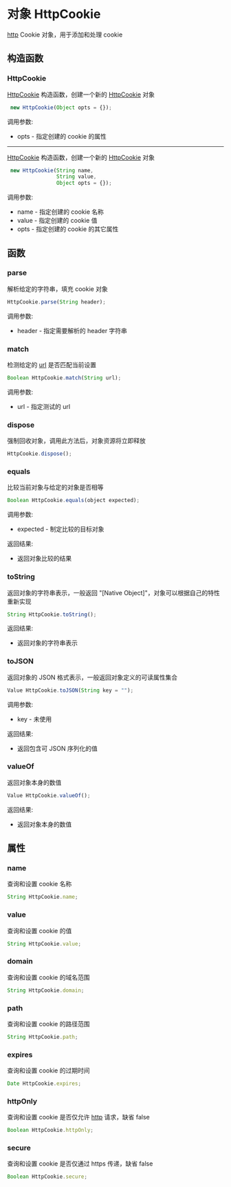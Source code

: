 # 对象 HttpCookie
[http](/docs/manual/module/ifs/http.md.html) Cookie 对象，用于添加和处理 cookie

## 构造函数
        
### HttpCookie
[HttpCookie](/docs/manual/object/ifs/httpcookie.md.html) 构造函数，创建一个新的 [HttpCookie](/docs/manual/object/ifs/httpcookie.md.html) 对象
```JavaScript
 new HttpCookie(Object opts = {});
```

调用参数:
* opts - 指定创建的 cookie 的属性

--------------------------
[HttpCookie](/docs/manual/object/ifs/httpcookie.md.html) 构造函数，创建一个新的 [HttpCookie](/docs/manual/object/ifs/httpcookie.md.html) 对象
```JavaScript
 new HttpCookie(String name,
                String value,
                Object opts = {});
```

调用参数:
* name - 指定创建的 cookie 名称
* value - 指定创建的 cookie 值
* opts - 指定创建的 cookie 的其它属性

## 函数
        
### parse
解析给定的字符串，填充 cookie 对象
```JavaScript
HttpCookie.parse(String header);
```

调用参数:
* header - 指定需要解析的 header 字符串

### match
检测给定的 [url](/docs/manual/module/ifs/url.md.html) 是否匹配当前设置
```JavaScript
Boolean HttpCookie.match(String url);
```

调用参数:
* url - 指定测试的 url

### dispose
强制回收对象，调用此方法后，对象资源将立即释放
```JavaScript
HttpCookie.dispose();
```

### equals
比较当前对象与给定的对象是否相等
```JavaScript
Boolean HttpCookie.equals(object expected);
```

调用参数:
* expected - 制定比较的目标对象

返回结果:
* 返回对象比较的结果

### toString
返回对象的字符串表示，一般返回 "[Native Object]"，对象可以根据自己的特性重新实现
```JavaScript
String HttpCookie.toString();
```

返回结果:
* 返回对象的字符串表示

### toJSON
返回对象的 JSON 格式表示，一般返回对象定义的可读属性集合
```JavaScript
Value HttpCookie.toJSON(String key = "");
```

调用参数:
* key - 未使用

返回结果:
* 返回包含可 JSON 序列化的值

### valueOf
返回对象本身的数值
```JavaScript
Value HttpCookie.valueOf();
```

返回结果:
* 返回对象本身的数值

## 属性
        
### name
查询和设置 cookie 名称
```JavaScript
String HttpCookie.name;
```

### value
查询和设置 cookie 的值
```JavaScript
String HttpCookie.value;
```

### domain
查询和设置 cookie 的域名范围
```JavaScript
String HttpCookie.domain;
```

### path
查询和设置 cookie 的路径范围
```JavaScript
String HttpCookie.path;
```

### expires
查询和设置 cookie 的过期时间
```JavaScript
Date HttpCookie.expires;
```

### httpOnly
查询和设置 cookie 是否仅允许 [http](/docs/manual/module/ifs/http.md.html) 请求，缺省 false
```JavaScript
Boolean HttpCookie.httpOnly;
```

### secure
查询和设置 cookie 是否仅通过 https 传递，缺省 false
```JavaScript
Boolean HttpCookie.secure;
```

